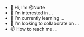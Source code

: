 - 👋 Hi, I’m @Nurte
- 👀 I’m interested in ...
- 🌱 I’m currently learning ...
- 💞️ I’m looking to collaborate on ...
- 📫 How to reach me ...

<!---
Nurte/Nurte is a ✨ special ✨ repository because its `README.md` (this file) appears on your GitHub profile.
You can click the Preview link to take a look at your changes.
--->
